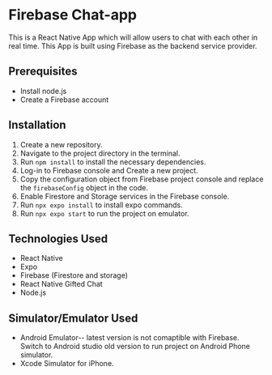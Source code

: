 # Firebase Chat-app

This is a React Native App which will allow users to chat with each other in real time. This App is built using Firebase as the backend service provider.

## Prerequisites

- Install node.js
- Create a Firebase account

## Installation

1. Create a new repository.
2. Navigate to the project directory in the terminal.
3. Run `npm install` to install the necessary dependencies.
4. Log-in to Firebase console and Create a new project.
5. Copy the configuration object from Firebase project console and replace the `firebaseConfig` object in
   the code.
6. Enable Firestore and Storage services in the Firebase console.
7. Run `npx expo install` to install expo commands.
8. Run `npx expo start` to run the project on emulator.

## Technologies Used

- React Native
- Expo
- Firebase (Firestore and storage)
- React Native Gifted Chat
- Node.js

## Simulator/Emulator Used

- Android Emulator-- latest version is not comaptible with Firebase. Switch to Android studio old version
  to run project on Android Phone simulator.
- Xcode Simulator for iPhone.
